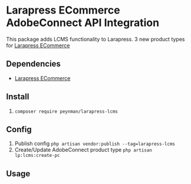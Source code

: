 # Larapress ECommerce AdobeConnect API Integration
This package adds LCMS functionality to Larapress.
3 new product types for [Larapress ECommerce](../../../press-crud)

## Dependencies
* [Larapress ECommerce](../../../press-ecommerce)

## Install
1. ```composer require peynman/larapress-lcms```

## Config
1. Publish config ```php artisan vendor:publish --tag=larapress-lcms```
1. Create/Update AdobeConnect product type ```php artisan lp:lcms:create-pc```

## Usage
